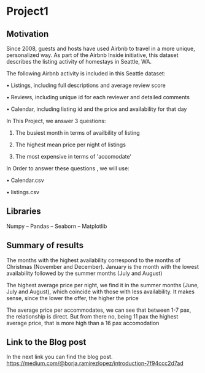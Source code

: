 # Project1

## Motivation

Since 2008, guests and hosts have used Airbnb to travel in a more unique, personalized way. As part of the Airbnb Inside initiative, this dataset describes the listing activity of homestays in Seattle, WA.


The following Airbnb activity is included in this Seattle dataset:

•	Listings, including full descriptions and average review score

•	Reviews, including unique id for each reviewer and detailed comments

•	Calendar, including listing id and the price and availability for that day



In This Project, we answer 3 questions:

1.	The busiest month in terms of availbility of listing

2.	The highest mean price per night of listings

3.	The most expensive in terms of 'accomodate'



In Order to answer these questions , we will use:

•	Calendar.csv

•	listings.csv




## Libraries

Numpy – Pandas – Seaborn – Matplotlib




## Summary of results

The months with the highest availability correspond to the months of Christmas (November and December). January is the month with the lowest availability followed by the summer months (July and August)

The highest average price per night, we find it in the summer months (June, July and August), which coincide with those with less availability. It makes sense, since the lower the offer, the higher the price

The average price per accommodates, we can see that between 1-7 pax, the relationship is direct. But from there no, being 11 pax the highest average price, that is more high than a 16 pax accomodation

## Link to the Blog post
In the next link you can find the blog post.
https://medium.com/@borja.ramirezlopez/introduction-7f94ccc2d7ad
